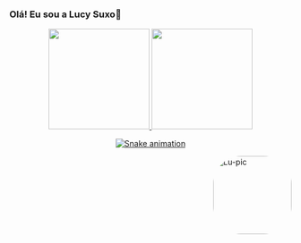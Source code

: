 ### Olá! Eu sou a Lucy Suxo👋

<div align="center">
  <a href="https://github.com/lucysuxo">
  <img height="180em" src="https://github-readme-stats.vercel.app/api?username=lucysuxo&show_icons=true&theme=dracula&include_all_commits=true&count_private=true"/>
  <img height="180em" src="https://github-readme-stats.vercel.app/api/top-langs/?username=lucysuxo&layout=compact&langs_count=7&theme=dracula"/>
</div>


<div align="center">

  ![Snake animation](https://github.com/lucysuxo/lucysuxo/blob/output/github-contribution-grid-snake.svg)
  
</div>

 <img align="right" alt="Lu-pic" height="140" style="border-radius:50px;" src="https://cdn.discordapp.com/attachments/1006363643341979721/1029185385802240100/giflucy.gif">
</div>
